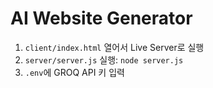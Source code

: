 # AI Website Generator

1. `client/index.html` 열어서 Live Server로 실행
2. `server/server.js` 실행: `node server.js`
3. `.env`에 GROQ API 키 입력
